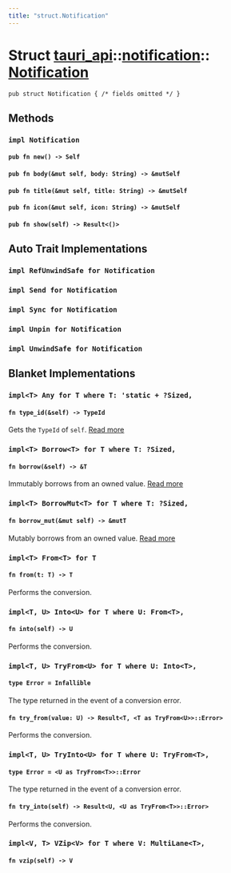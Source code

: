 ```yaml
---
title: "struct.Notification"
---
```


# Struct [tauri_api](/docs/api/rust/tauri_api/../index.html)::​[notification](/docs/api/rust/tauri_api/index.html)::​[Notification](/docs/api/rust/tauri_api/)

    pub struct Notification { /* fields omitted */ }

## Methods

### `impl Notification`

#### `pub fn new() -> Self`

#### `pub fn body(&mut self, body: String) -> &mutSelf`

#### `pub fn title(&mut self, title: String) -> &mutSelf`

#### `pub fn icon(&mut self, icon: String) -> &mutSelf`

#### `pub fn show(self) -> Result<()>`

## Auto Trait Implementations

### `impl RefUnwindSafe for Notification`

### `impl Send for Notification`

### `impl Sync for Notification`

### `impl Unpin for Notification`

### `impl UnwindSafe for Notification`

## Blanket Implementations

### `impl<T> Any for T where T: 'static + ?Sized,`

#### `fn type_id(&self) -> TypeId`

Gets the `TypeId` of `self`. [Read more](https://doc.rust-lang.org/nightly/core/any/trait.Any.html#tymethod.type_id)

### `impl<T> Borrow<T> for T where T: ?Sized,`

#### `fn borrow(&self) -> &T`

Immutably borrows from an owned value. [Read more](https://doc.rust-lang.org/nightly/core/borrow/trait.Borrow.html#tymethod.borrow)

### `impl<T> BorrowMut<T> for T where T: ?Sized,`

#### `fn borrow_mut(&mut self) -> &mutT`

Mutably borrows from an owned value. [Read more](https://doc.rust-lang.org/nightly/core/borrow/trait.BorrowMut.html#tymethod.borrow_mut)

### `impl<T> From<T> for T`

#### `fn from(t: T) -> T`

Performs the conversion.

### `impl<T, U> Into<U> for T where U: From<T>,`

#### `fn into(self) -> U`

Performs the conversion.

### `impl<T, U> TryFrom<U> for T where U: Into<T>,`

#### `type Error = Infallible`

The type returned in the event of a conversion error.

#### `fn try_from(value: U) -> Result<T, <T as TryFrom<U>>::Error>`

Performs the conversion.

### `impl<T, U> TryInto<U> for T where U: TryFrom<T>,`

#### `type Error = <U as TryFrom<T>>::Error`

The type returned in the event of a conversion error.

#### `fn try_into(self) -> Result<U, <U as TryFrom<T>>::Error>`

Performs the conversion.

### `impl<V, T> VZip<V> for T where V: MultiLane<T>,`

#### `fn vzip(self) -> V`
      